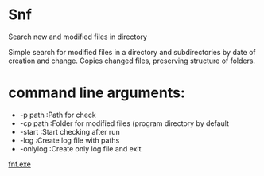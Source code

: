 Snf
===

Search new and modified files in directory

Simple search for modified files in a directory and subdirectories by date of creation and change.
Copies changed files, preserving structure of folders.

command line arguments:
===
 * -p path   :Path for check
 * -cp path  :Folder for modified files (program directory by default
 * -start    :Start checking after run
 * -log      :Create log file with paths
 * -onlylog  :Create only log file and exit

[fnf.exe](https://github.com/KIKss/Snf/blob/master/fnf.exe)
